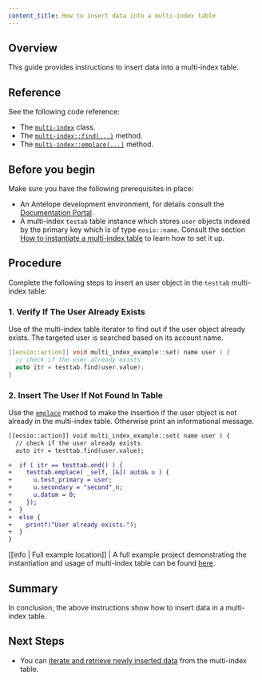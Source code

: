 ```yaml
---
content_title: How to insert data into a multi-index table
---
```


## Overview

This guide provides instructions to insert data into a multi-index table.

## Reference

See the following code reference:

* The [`multi-index`](../../reference/Classes/classeosio_1_1multi__index) class.
* The [`multi-index::find(...)`](../../reference/Modules/group__multiindex#function-find) method.
* The [`multi-index::emplace(...)`](../../reference/Modules/group__multiindex#function-emplace) method.

## Before you begin

Make sure you have the following prerequisites in place:

* An Antelope development environment, for details consult the [Documentation Portal](https://docs.eosnetwork.com/docs/latest/).
* A multi-index `testab` table instance which stores `user` objects indexed by the primary key which is of type `eosio::name`. Consult the section [How to instantiate a multi-index table](./how-to-instantiate-a-multi-index-table.md) to learn how to set it up.

## Procedure

Complete the following steps to insert an user object in the `testtab` multi-index table:

### 1. Verify If The User Already Exists

Use of the multi-index table iterator to find out if the user object already exists. The targeted user is searched based on its account name.

```cpp
[[eosio::action]] void multi_index_example::set( name user ) {
  // check if the user already exists
  auto itr = testtab.find(user.value);
}
```

### 2. Insert The User If Not Found In Table

Use the [`emplace`](../../reference/Modules/group__multiindex#function-emplace) method to make the insertion if the user object is not already in the multi-index table. Otherwise print an informational message.

```diff
[[eosio::action]] void multi_index_example::set( name user ) {
  // check if the user already exists
  auto itr = testtab.find(user.value);

+  if ( itr == testtab.end() ) {
+    testtab.emplace( _self, [&]( auto& u ) {
+      u.test_primary = user;
+      u.secondary = "second"_n;
+      u.datum = 0;
+    });
+  }
+  else {
+    printf("User already exists.");
+  }
}
```

[[info | Full example location]]
| A full example project demonstrating the instantiation and usage of multi-index table can be found [here](https://github.com/AntelopeIO/cdt/blob/main/examples/multi_index_example).

## Summary

In conclusion, the above instructions show how to insert data in a multi-index table.

## Next Steps

* You can [iterate and retrieve newly inserted data](./how-to-iterate-and-retrieve-a-multi_index-table) from the multi-index table.
